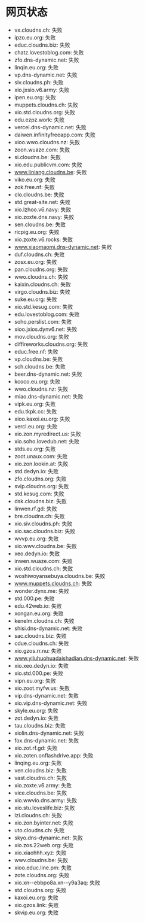 # 网页状态
- vx.cloudns.ch: 失败
- ipzo.eu.org: 失败
- educ.cloudns.biz: 失败
- chatz.lovestoblog.com: 失败
- zfo.dns-dynamic.net: 失败
- linqin.eu.org: 失败
- vp.dns-dynamic.net: 失败
- siv.cloudns.ph: 失败
- xio.jxsio.v6.army: 失败
- ipen.eu.org: 失败
- muppets.cloudns.ch: 失败
- xio.std.cloudns.org: 失败
- edu.ezpz.work: 失败
- vercel.dns-dynamic.net: 失败
- daiwen.infinityfreeapp.com: 失败
- xioo.wwo.cloudns.nz: 失败
- zoon.wuaze.com: 失败
- si.cloudns.be: 失败
- xio.edu.publicvm.com: 失败
- www.liniang.cloudns.be: 失败
- viko.eu.org: 失败
- zok.free.nf: 失败
- clo.cloudns.be: 失败
- std.great-site.net: 失败
- xio.lzhoo.v6.navy: 失败
- xio.zoxte.dns.navy: 失败
- sen.cloudns.be: 失败
- ricpig.eu.org: 失败
- xio.zoxte.v6.rocks: 失败
- www.xiaomaomi.dns-dynamic.net: 失败
- duf.cloudns.ch: 失败
- zosx.eu.org: 失败
- pan.cloudns.org: 失败
- wwo.cloudns.ch: 失败
- kaixin.cloudns.ch: 失败
- virgo.cloudns.biz: 失败
- suke.eu.org: 失败
- xio.std.kesug.com: 失败
- edu.lovestoblog.com: 失败
- soho.perslist.com: 失败
- xioo.jxios.dynv6.net: 失败
- mov.cloudns.org: 失败
- diffireworks.cloudns.org: 失败
- educ.free.nf: 失败
- vp.cloudns.be: 失败
- sch.cloudns.be: 失败
- beer.dns-dynamic.net: 失败
- kcoco.eu.org: 失败
- wwo.cloudns.nz: 失败
- miao.dns-dynamic.net: 失败
- vipk.eu.org: 失败
- edu.tkpk.cc: 失败
- xioo.kaxoi.eu.org: 失败
- vercl.eu.org: 失败
- xio.zon.myredirect.us: 失败
- xio.soho.lovedub.net: 失败
- stds.eu.org: 失败
- zoot.unaux.com: 失败
- xio.zon.lookin.at: 失败
- std.dedyn.io: 失败
- zfo.cloudns.org: 失败
- svip.cloudns.org: 失败
- std.kesug.com: 失败
- dsk.cloudns.biz: 失败
- linwen.rf.gd: 失败
- bre.cloudns.ch: 失败
- xio.siv.cloudns.ph: 失败
- xio.sac.cloudns.biz: 失败
- wvvp.eu.org: 失败
- xio.wwv.cloudns.be: 失败
- xeo.dedyn.io: 失败
- inwen.wuaze.com: 失败
- xio.std.cloudns.ch: 失败
- woshiwoyansebuya.cloudns.be: 失败
- www.muppets.cloudns.ch: 失败
- wonder.dynx.me: 失败
- std.000.pe: 失败
- edu.42web.io: 失败
- xongan.eu.org: 失败
- kenelm.cloudns.ch: 失败
- shisi.dns-dynamic.net: 失败
- sac.cloudns.biz: 失败
- cdue.cloudns.ch: 失败
- xio.gzos.rr.nu: 失败
- www.yiluhuohuadaishadian.dns-dynamic.net: 失败
- xio.xeo.dedyn.io: 失败
- xio.std.000.pe: 失败
- vipn.eu.org: 失败
- xio.zoot.myfw.us: 失败
- vip.dns-dynamic.net: 失败
- xio.vip.dns-dynamic.net: 失败
- skyle.eu.org: 失败
- zot.dedyn.io: 失败
- tau.cloudns.biz: 失败
- xiolin.dns-dynamic.net: 失败
- fox.dns-dynamic.net: 失败
- xio.zot.rf.gd: 失败
- xio.zoten.onflashdrive.app: 失败
- linqing.eu.org: 失败
- ven.cloudns.biz: 失败
- vast.cloudns.ch: 失败
- xio.zoxte.v6.army: 失败
- vice.cloudns.be: 失败
- xio.wwvio.dns.army: 失败
- xio.stu.loveslife.biz: 失败
- lzi.cloudns.ch: 失败
- xio.zon.byinter.net: 失败
- uto.cloudns.ch: 失败
- skyo.dns-dynamic.net: 失败
- xio.zos.22web.org: 失败
- xio.xiaohhh.xyz: 失败
- wwv.cloudns.be: 失败
- xioo.educ.line.pm: 失败
- zote.cloudns.org: 失败
- xio.xn--ebbpo8a.xn--y9a3aq: 失败
- std.cloudns.org: 失败
- kaxoi.eu.org: 失败
- xio.gzos.link: 失败
- skvip.eu.org: 失败
